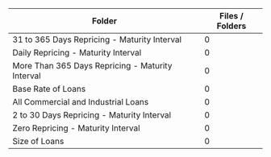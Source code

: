 | Folder                                           |   Files / Folders |
|--------------------------------------------------|-------------------|
| 31 to 365 Days Repricing - Maturity Interval     |                 0 |
| Daily Repricing - Maturity Interval              |                 0 |
| More Than 365 Days Repricing - Maturity Interval |                 0 |
| Base Rate of Loans                               |                 0 |
| All Commercial and Industrial Loans              |                 0 |
| 2 to 30 Days Repricing - Maturity Interval       |                 0 |
| Zero Repricing - Maturity Interval               |                 0 |
| Size of Loans                                    |                 0 |